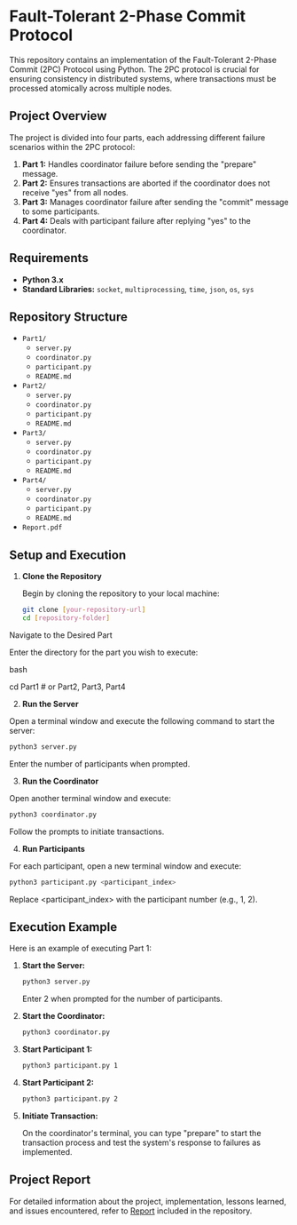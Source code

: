 # Fault-Tolerant 2-Phase Commit Protocol

This repository contains an implementation of the Fault-Tolerant 2-Phase Commit (2PC) Protocol using Python. The 2PC protocol is crucial for ensuring consistency in distributed systems, where transactions must be processed atomically across multiple nodes.

## Project Overview

The project is divided into four parts, each addressing different failure scenarios within the 2PC protocol:

1. **Part 1:** Handles coordinator failure before sending the "prepare" message.
2. **Part 2:** Ensures transactions are aborted if the coordinator does not receive "yes" from all nodes.
3. **Part 3:** Manages coordinator failure after sending the "commit" message to some participants.
4. **Part 4:** Deals with participant failure after replying "yes" to the coordinator.

## Requirements

- **Python 3.x**
- **Standard Libraries:** `socket`, `multiprocessing`, `time`, `json`, `os`, `sys`

## Repository Structure

- `Part1/`
  - `server.py`
  - `coordinator.py`
  - `participant.py`
  - `README.md`
- `Part2/`
  - `server.py`
  - `coordinator.py`
  - `participant.py`
  - `README.md`
- `Part3/`
  - `server.py`
  - `coordinator.py`
  - `participant.py`
  - `README.md`
- `Part4/`
  - `server.py`
  - `coordinator.py`
  - `participant.py`
  - `README.md`
- `Report.pdf`

## Setup and Execution

1. **Clone the Repository**

   Begin by cloning the repository to your local machine:

   ```bash
   git clone [your-repository-url]
   cd [repository-folder]

Navigate to the Desired Part

Enter the directory for the part you wish to execute:

bash

cd Part1  # or Part2, Part3, Part4

2. **Run the Server**

  Open a terminal window and execute the following command to start the server:

  ```bash
  python3 server.py
  ```
  Enter the number of participants when prompted.

3. **Run the Coordinator**

  Open another terminal window and execute:

  ```bash
  python3 coordinator.py
  ```
  
  Follow the prompts to initiate transactions.

4. **Run Participants**

  For each participant, open a new terminal window and execute:

  ```bash
  python3 participant.py <participant_index>
  ```

  Replace <participant_index> with the participant number (e.g., 1, 2).

## Execution Example

Here is an example of executing Part 1:

1. **Start the Server:**
  
    ```bash
    python3 server.py
    ```
    
    Enter 2 when prompted for the number of participants.

2. **Start the Coordinator:**

    ```bash
    python3 coordinator.py
    ```

3. **Start Participant 1:**

    ```bash
    python3 participant.py 1
    ```

4. **Start Participant 2:**

    ```bash
    python3 participant.py 2
    ```
    
5. **Initiate Transaction:**

    On the coordinator's terminal, you can type "prepare" to start the transaction process and test the system's response to failures as implemented.

## Project Report

For detailed information about the project, implementation, lessons learned, and issues encountered, refer to [Report](https://github.com/vinodpgowda/Fault-Tolerant-2PC-Protocol/blob/main/Report.pdf) included in the repository.
